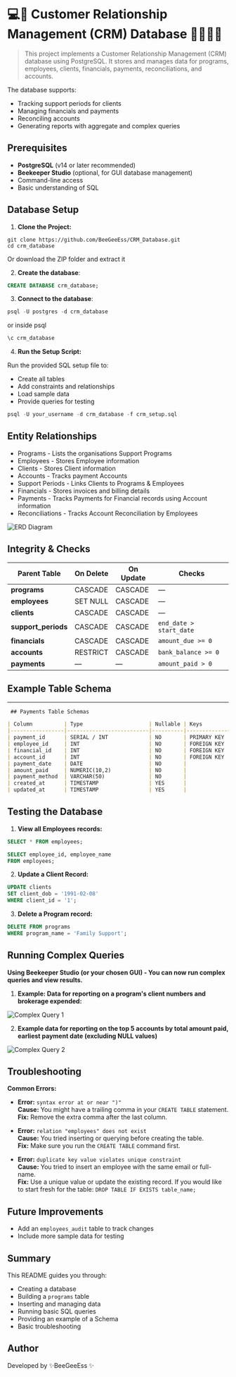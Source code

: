 # 💻📂 Customer Relationship Management (CRM) Database 👨‍👩‍👧‍👦

> This project implements a Customer Relationship Management (CRM) database using PostgreSQL.
It stores and manages data for programs, employees, clients, financials, payments, reconciliations, and accounts.

The database supports:

* Tracking support periods for clients
* Managing financials and payments
* Reconciling accounts
* Generating reports with aggregate and complex queries

## Prerequisites

* **PostgreSQL** (v14 or later recommended)
* **Beekeeper Studio** (optional, for GUI database management)
* Command-line access
* Basic understanding of SQL

## Database Setup

1. **Clone the Project:**

```git
git clone https://github.com/BeeGeeEss/CRM_Database.git
cd crm_database
```

Or download the ZIP folder and extract it

2. **Create the database**:

```sql
CREATE DATABASE crm_database;
```

3. **Connect to the database**:

```sql
psql -U postgres -d crm_database
```

or inside psql

```sql
\c crm_database
```

4. **Run the Setup Script:**

Run the provided SQL setup file to:
* Create all tables
* Add constraints and relationships
* Load sample data
* Provide queries for testing

```SQL
psql -U your_username -d crm_database -f crm_setup.sql
```

## Entity Relationships

* Programs - Lists the organisations Support Programs
* Employees - Stores Employee information
* Clients - Stores Client information
* Accounts - Tracks payment Accounts
* Support Periods - Links Clients to Programs & Employees
* Financials - Stores invoices and billing details
* Payments - Tracks Payments for Financial records using Account information
* Reconciliations - Tracks Account Reconciliation by Employees

![ERD Diagram](/images/erd.png)

## Integrity & Checks

| **Parent Table**     | **On Delete** | **On Update** | **Checks**              |
| -------------------- | ------------- | ------------- | ----------------------- |
| **programs**         | CASCADE       | CASCADE       | —                       |
| **employees**        | SET NULL      | CASCADE       | —                       |
| **clients**          | CASCADE       | CASCADE       | —                       |
| **support\_periods** | CASCADE       | CASCADE       | `end_date > start_date` |
| **financials**       | CASCADE       | CASCADE       | `amount_due >= 0`       |
| **accounts**         | RESTRICT      | CASCADE       | `bank_balance >= 0`     |
| **payments**         | —             | —             | `amount_paid > 0`       |

## Example Table Schema

---

```markdown
 ## Payments Table Schemas

| Column          | Type                     | Nullable | Keys               |
|-----------------|--------------------------|----------|--------------------|
| payment_id      | SERIAL / INT             | NO       | PRIMARY KEY        |
| employee_id     | INT                      | NO       | FOREIGN KEY        |
| financial_id    | INT                      | NO       | FOREIGN KEY        |
| account_id      | INT                      | NO       | FOREIGN KEY        |
| payment_date    | DATE                     | NO       |                    |
| amount_paid     | NUMERIC(10,2)            | NO       |                    |
| payment_method  | VARCHAR(50)              | NO       |                    |
| created_at      | TIMESTAMP                | YES      |                    |
| updated_at      | TIMESTAMP                | YES      |                    |

```

## Testing the Database

1. **View all Employees records:**

```sql
SELECT * FROM employees;
```

```SQL
SELECT employee_id, employee_name
FROM employees;
```

2. **Update a Client Record:**

```SQL
UPDATE clients
SET client_dob = '1991-02-08'
WHERE client_id = '1';
```

3. **Delete a Program record:**

```SQL
DELETE FROM programs
WHERE program_name = 'Family Support';
```

## Running Complex Queries

**Using Beekeeper Studio (or your chosen GUI) - You can now run complex queries and view results.**

1. **Example: Data for reporting on a program's client numbers and brokerage expended:**

![Complex Query 1](./images/query23.png)

2. **Example data for reporting on the top 5 accounts by total amount paid, earliest payment date (excluding NULL values)**

![Complex Query 2](./images/query24.png)

## Troubleshooting

**Common Errors:**

- **Error:** `syntax error at or near ")"`  
  **Cause:** You might have a trailing comma in your `CREATE TABLE` statement.  
  **Fix:** Remove the extra comma after the last column.

- **Error:** `relation "employees" does not exist`  
  **Cause:** You tried inserting or querying before creating the table.  
  **Fix:** Make sure you run the `CREATE TABLE` command first.

- **Error:** `duplicate key value violates unique constraint`  
  **Cause:** You tried to insert an employee with the same email or full-name.  
  **Fix:** Use a unique value or update the existing record. If you would like to start fresh for the table: `DROP TABLE IF EXISTS table_name;`

## Future Improvements

- Add an `employees_audit` table to track changes
- Include more sample data for testing

## Summary

This README guides you through:

- Creating a database
- Building a `programs` table
- Inserting and managing data
- Running basic SQL queries
- Providing an example of a Schema
- Basic troubleshooting

## Author

Developed by ✨BeeGeeEss ✨
